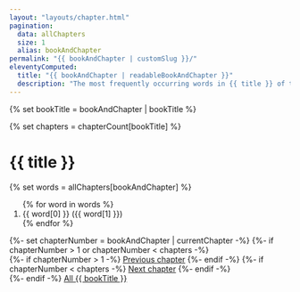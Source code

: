 ```yaml
---
layout: "layouts/chapter.html"
pagination:
  data: allChapters
  size: 1
  alias: bookAndChapter
permalink: "{{ bookAndChapter | customSlug }}/"
eleventyComputed:
  title: "{{ bookAndChapter | readableBookAndChapter }}"
  description: "The most frequently occurring words in {{ title }} of the Bible"
---
```


{% set bookTitle = bookAndChapter | bookTitle %}

{% set chapters = chapterCount[bookTitle] %}

# {{ title }}

{% set words = allChapters[bookAndChapter] %}

<ol class="word-list">
{% for word in words %}
<li>{{ word[0] }} ({{ word[1] }})</li>
{% endfor %}
</ol>

<nav aria-label="{{ bookTitle }} chapters" class="contextual-navigation">
{%- set chapterNumber = bookAndChapter | currentChapter -%}
{%- if chapterNumber > 1 or chapterNumber < chapters -%}
<div class="increment">
{%- if chapterNumber > 1 -%}
<a class="chapter-link --previous" href="{{ pagination.href.previous | url }}" aria-label="previous chapter">Previous <span class="desktop-only">chapter</span></a>
{%- endif -%}
{%- if chapterNumber < chapters -%}
<a class="chapter-link --next" href="{{ pagination.href.next | url }}" aria-label="next chapter">Next <span class="desktop-only">chapter</span></a>
{%- endif -%}
</div>
{%- endif -%}
<a href="../">All {{ bookTitle }}</a>
</nav>
